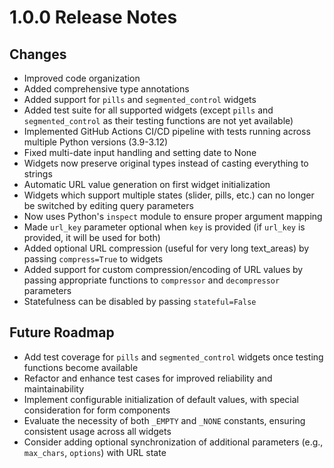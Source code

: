 # 1.0.0 Release Notes

## Changes
- Improved code organization
- Added comprehensive type annotations
- Added support for `pills` and `segmented_control` widgets
- Added test suite for all supported widgets (except `pills` and `segmented_control` as their testing functions are not yet available)
- Implemented GitHub Actions CI/CD pipeline with tests running across multiple Python versions (3.9-3.12)
- Fixed multi-date input handling and setting date to None
- Widgets now preserve original types instead of casting everything to strings
- Automatic URL value generation on first widget initialization
- Widgets which support multiple states (slider, pills, etc.) can no longer be switched by editing query parameters
- Now uses Python's `inspect` module to ensure proper argument mapping
- Made `url_key` parameter optional when `key` is provided (if `url_key` is provided, it will be used for both)
- Added optional URL compression (useful for very long text_areas) by passing `compress=True` to widgets
- Added support for custom compression/encoding of URL values by passing appropriate functions to `compressor` and `decompressor` parameters
- Statefulness can be disabled by passing `stateful=False`

## Future Roadmap
- Add test coverage for `pills` and `segmented_control` widgets once testing functions become available
- Refactor and enhance test cases for improved reliability and maintainability
- Implement configurable initialization of default values, with special consideration for form components
- Evaluate the necessity of both `_EMPTY` and `_NONE` constants, ensuring consistent usage across all widgets
- Consider adding optional synchronization of additional parameters (e.g., `max_chars`, `options`) with URL state

